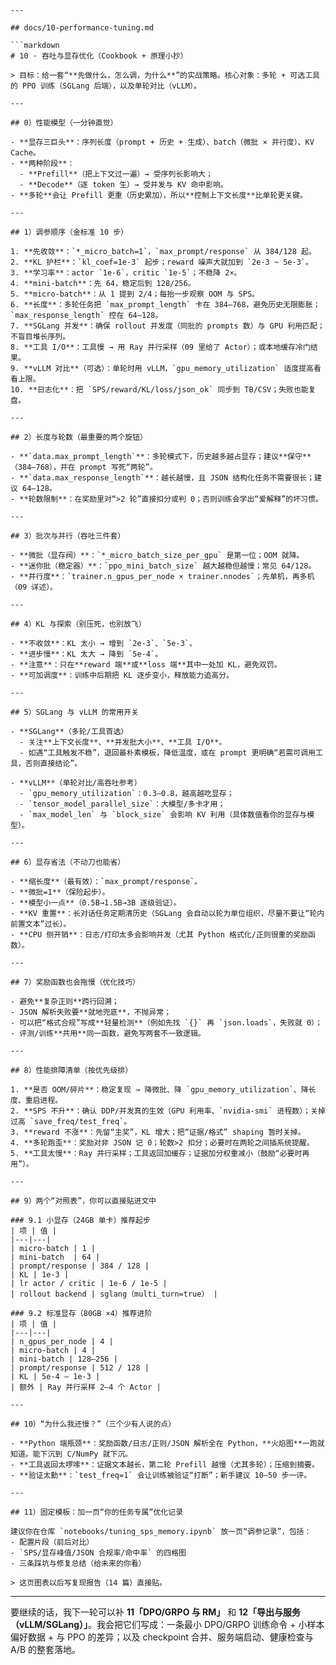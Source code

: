 

```
---

## docs/10-performance-tuning.md

```markdown
# 10 · 吞吐与显存优化（Cookbook + 原理小抄）

> 目标：给一套“**先做什么，怎么调，为什么**”的实战策略。核心对象：多轮 + 可选工具的 PPO 训练（SGLang 后端），以及单轮对比（vLLM）。

---

## 0）性能模型（一分钟直觉）

- **显存三巨头**：序列长度（prompt + 历史 + 生成）、batch（微批 × 并行度）、KV Cache。  
- **两种阶段**：  
  - **Prefill**（把上下文过一遍）→ 受序列长影响大；  
  - **Decode**（逐 token 生）→ 受并发与 KV 命中影响。  
- **多轮**会让 Prefill 更重（历史累加），所以**控制上下文长度**比单轮更关键。

---

## 1）调参顺序（金标准 10 步）

1. **先收敛**：`*_micro_batch=1`，`max_prompt/response` 从 384/128 起。  
2. **KL 护栏**：`kl_coef=1e-3` 起步；reward 噪声大就加到 `2e-3 ~ 5e-3`。  
3. **学习率**：actor `1e-6`，critic `1e-5`；不稳降 2×。  
4. **mini-batch**：先 64，稳定后到 128/256。  
5. **micro-batch**：从 1 提到 2/4；每抬一步观察 OOM 与 SPS。  
6. **长度**：多轮任务把 `max_prompt_length` 卡在 384–768，避免历史无限膨胀；`max_response_length` 控在 64–128。  
7. **SGLang 并发**：确保 rollout 并发度（同批的 prompts 数）与 GPU 利用匹配；不盲目堆长序列。  
8. **工具 I/O**：工具慢 → 用 Ray 并行采样（09 里给了 Actor）；或本地缓存冷门结果。  
9. **vLLM 对比**（可选）：单轮时用 vLLM，`gpu_memory_utilization` 适度提高看看上限。  
10. **日志化**：把 `SPS/reward/KL/loss/json_ok` 同步到 TB/CSV；失败也能复盘。

---

## 2）长度与轮数（最重要的两个旋钮）

- **`data.max_prompt_length`**：多轮模式下，历史越多越占显存；建议**保守**（384–768），并在 prompt 写死“两轮”。  
- **`data.max_response_length`**：越长越慢，且 JSON 结构化任务不需要很长；建议 64–128。  
- **轮数限制**：在奖励里对“>2 轮”直接扣分或判 0；否则训练会学出“爱解释”的坏习惯。

---

## 3）批次与并行（吞吐三件套）

- **微批（显存阀）**：`*_micro_batch_size_per_gpu` 是第一位；OOM 就降。  
- **迷你批（稳定器）**：`ppo_mini_batch_size` 越大越稳但越慢；常见 64/128。  
- **并行度**：`trainer.n_gpus_per_node × trainer.nnodes`；先单机，再多机（09 详述）。

---

## 4）KL 与探索（别压死，也别放飞）

- **不收敛**：KL 太小 → 增到 `2e-3`、`5e-3`。  
- **进步慢**：KL 太大 → 降到 `5e-4`。  
- **注意**：只在**reward 端**或**loss 端**其中一处加 KL，避免双罚。  
- **可加调度**：训练中后期把 KL 逐步变小，释放能力追高分。

---

## 5）SGLang 与 vLLM 的常用开关

- **SGLang**（多轮/工具首选）  
  - 关注**上下文长度**、**并发批大小**、**工具 I/O**。  
  - 如遇“工具触发不稳”，退回最朴素模板，降低温度，或在 prompt 更明确“若需可调用工具，否则直接结论”。

- **vLLM**（单轮对比/高吞吐参考）  
  - `gpu_memory_utilization`：0.3–0.8，越高越吃显存；  
  - `tensor_model_parallel_size`：大模型/多卡才用；  
  - `max_model_len` 与 `block_size` 会影响 KV 利用（具体数值看你的显存与模型）。

---

## 6）显存省法（不动刀也能省）

- **缩长度**（最有效）：`max_prompt/response`。  
- **微批=1**（保险起步）。  
- **模型小一点**（0.5B→1.5B→3B 逐级验证）。  
- **KV 重置**：长对话任务定期清历史（SGLang 会自动以轮为单位组织，尽量不要让“轮内前置文本”过长）。  
- **CPU 侧开销**：日志/打印太多会影响并发（尤其 Python 格式化/正则很重的奖励函数）。

---

## 7）奖励函数也会拖慢（优化技巧）

- 避免**复杂正则**跨行回溯；  
- JSON 解析失败要**就地兜底**，不抛异常；  
- 可以把“格式合规”写成**轻量检测**（例如先找 `{}` 再 `json.loads`，失败就 0）；  
- 评测/训练**共用**同一函数，避免写两套不一致逻辑。

---

## 8）性能排障清单（按优先级排）

1. **是否 OOM/碎片**：稳定复现 → 降微批、降 `gpu_memory_utilization`、降长度、重启进程。  
2. **SPS 不升**：确认 DDP/并发真的生效（GPU 利用率、`nvidia-smi` 进程数）；关掉过高 `save_freq/test_freq`。  
3. **reward 不涨**：先留“主奖”，KL 增大；把“证据/格式” shaping 暂时关掉。  
4. **多轮跑歪**：奖励对非 JSON 记 0；轮数>2 扣分；必要时在两轮之间插系统提醒。  
5. **工具太慢**：Ray 并行采样；工具返回加缓存；证据加分权重减小（鼓励“必要时再用”）。

---

## 9）两个“对照表”，你可以直接贴进文中

### 9.1 小显存（24GB 单卡）推荐起步
| 项 | 值 |
|---|---|
| micro-batch | 1 |
| mini-batch  | 64 |
| prompt/response | 384 / 128 |
| KL | 1e-3 |
| lr actor / critic | 1e-6 / 1e-5 |
| rollout backend | sglang（multi_turn=true） |

### 9.2 标准显存（80GB ×4）推荐进阶
| 项 | 值 |
|---|---|
| n_gpus_per_node | 4 |
| micro-batch | 4 |
| mini-batch | 128–256 |
| prompt/response | 512 / 128 |
| KL | 5e-4 – 1e-3 |
| 额外 | Ray 并行采样 2–4 个 Actor |

---

## 10）“为什么我还慢？”（三个少有人说的点）

- **Python 端瓶颈**：奖励函数/日志/正则/JSON 解析全在 Python，**火焰图**一跑就知道。能下沉到 C/NumPy 就下沉。  
- **工具返回太啰嗦**：证据文本越长，第二轮 Prefill 越慢（尤其多轮）；压缩到摘要。  
- **验证太勤**：`test_freq=1` 会让训练被验证“打断”；新手建议 10–50 步一评。

---

## 11）固定模板：加一页“你的任务专属”优化记录

建议你在仓库 `notebooks/tuning_sps_memory.ipynb` 放一页“调参记录”，包括：
- 配置片段（前后对比）  
- `SPS/显存峰值/JSON 合规率/命中率` 的四格图  
- 三条踩坑与修复总结（给未来的你看）

> 这页图表以后写复现报告（14 篇）直接贴。
```



------



要继续的话，我下一轮可以补 **11「DPO/GRPO 与 RM」** 和 **12「导出与服务（vLLM/SGLang）」**。我会把它们写成：一条最小 DPO/GRPO 训练命令 + 小样本偏好数据 + 与 PPO 的差异；以及 checkpoint 合并、服务端启动、健康检查与 A/B 的整套落地。